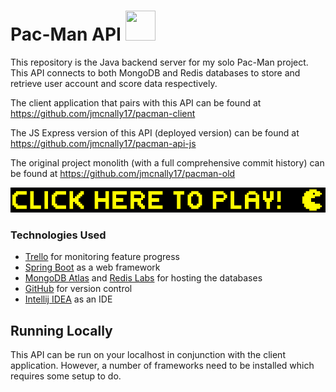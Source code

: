 # Pac-Man API <img width="48" height="48" src="https://cdn.jsdelivr.net/gh/devicons/devicon/icons/java/java-original-wordmark.svg" />

This repository is the Java backend server for my solo Pac-Man project. This API connects to both MongoDB and Redis databases to store and retrieve user account and score data respectively.

The client application that pairs with this API can be found at https://github.com/jmcnally17/pacman-client

The JS Express version of this API (deployed version) can be found at https://github.com/jmcnally17/pacman-api-js

The original project monolith (with a full comprehensive commit history) can be found at https://github.com/jmcnally17/pacman-old

[<img src="./images/pacman-play-button.png">](https://pacman-js92.onrender.com)

### Technologies Used

- [Trello](https://trello.com/) for monitoring feature progress
- [Spring Boot](https://spring.io/projects/spring-boot) as a web framework
- [MongoDB Atlas](https://www.mongodb.com/atlas/database) and [Redis Labs](https://redis.com/) for hosting the databases
- [GitHub](https://github.com/) for version control
- [Intellij IDEA](https://www.jetbrains.com/idea/) as an IDE

## Running Locally

This API can be run on your localhost in conjunction with the client application. However, a number of frameworks need to be installed which requires some setup to do.
